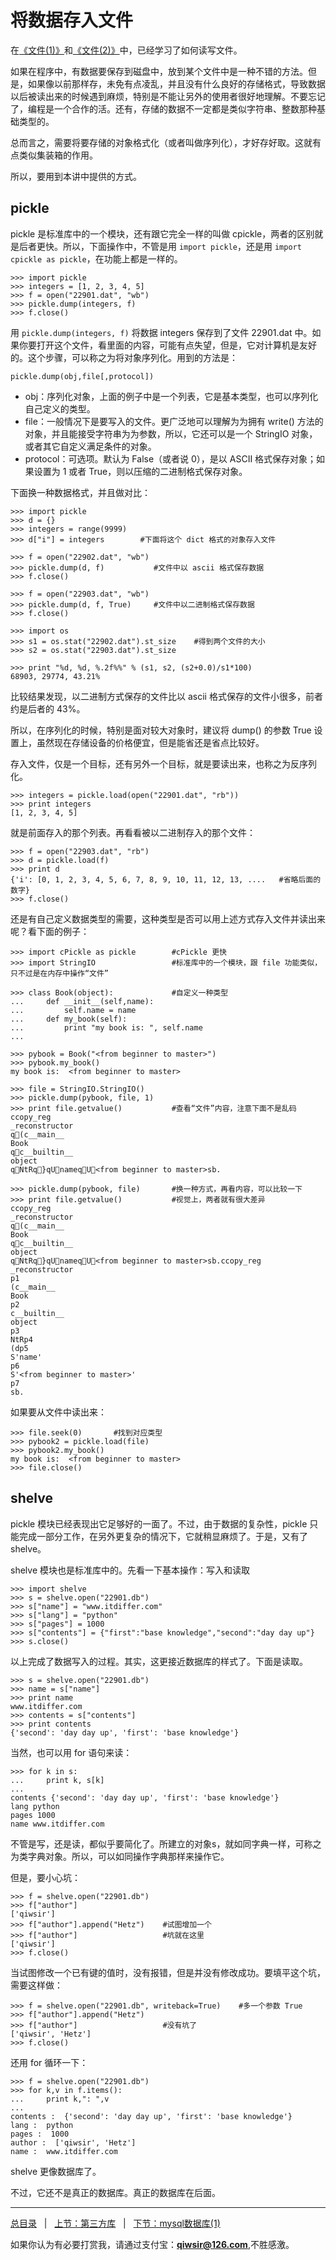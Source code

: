 # 将数据存入文件

在[《文件(1)》](./126.md)和[《文件(2)》](./127.md)中，已经学习了如何读写文件。

如果在程序中，有数据要保存到磁盘中，放到某个文件中是一种不错的方法。但是，如果像以前那样存，未免有点凌乱，并且没有什么良好的存储格式，导致数据以后被读出来的时候遇到麻烦，特别是不能让另外的使用者很好地理解。不要忘记了，编程是一个合作的活。还有，存储的数据不一定都是类似字符串、整数那种基础类型的。

总而言之，需要将要存储的对象格式化（或者叫做序列化），才好存好取。这就有点类似集装箱的作用。

所以，要用到本讲中提供的方式。

## pickle

pickle 是标准库中的一个模块，还有跟它完全一样的叫做 cpickle，两者的区别就是后者更快。所以，下面操作中，不管是用 `import pickle`，还是用 `import cpickle as pickle`，在功能上都是一样的。

    >>> import pickle
    >>> integers = [1, 2, 3, 4, 5]
    >>> f = open("22901.dat", "wb")
    >>> pickle.dump(integers, f)
    >>> f.close()

用 `pickle.dump(integers, f)` 将数据 integers 保存到了文件 22901.dat 中。如果你要打开这个文件，看里面的内容，可能有点失望，但是，它对计算机是友好的。这个步骤，可以称之为将对象序列化。用到的方法是：

`pickle.dump(obj,file[,protocol])`

- obj：序列化对象，上面的例子中是一个列表，它是基本类型，也可以序列化自己定义的类型。
- file：一般情况下是要写入的文件。更广泛地可以理解为为拥有 write() 方法的对象，并且能接受字符串为为参数，所以，它还可以是一个 StringIO 对象，或者其它自定义满足条件的对象。
- protocol：可选项。默认为 False（或者说 0），是以 ASCII 格式保存对象；如果设置为 1 或者 True，则以压缩的二进制格式保存对象。

下面换一种数据格式，并且做对比：

    >>> import pickle
    >>> d = {}
    >>> integers = range(9999)
    >>> d["i"] = integers        #下面将这个 dict 格式的对象存入文件
    
    >>> f = open("22902.dat", "wb")
    >>> pickle.dump(d, f)           #文件中以 ascii 格式保存数据
    >>> f.close()

    >>> f = open("22903.dat", "wb")
    >>> pickle.dump(d, f, True)     #文件中以二进制格式保存数据
    >>> f.close()

    >>> import os
    >>> s1 = os.stat("22902.dat").st_size    #得到两个文件的大小
    >>> s2 = os.stat("22903.dat").st_size
    
    >>> print "%d, %d, %.2f%%" % (s1, s2, (s2+0.0)/s1*100)
    68903, 29774, 43.21%

比较结果发现，以二进制方式保存的文件比以 ascii 格式保存的文件小很多，前者约是后者的 43%。

所以，在序列化的时候，特别是面对较大对象时，建议将 dump() 的参数 True 设置上，虽然现在存储设备的价格便宜，但是能省还是省点比较好。

存入文件，仅是一个目标，还有另外一个目标，就是要读出来，也称之为反序列化。

    >>> integers = pickle.load(open("22901.dat", "rb"))
    >>> print integers
    [1, 2, 3, 4, 5]

就是前面存入的那个列表。再看看被以二进制存入的那个文件：

    >>> f = open("22903.dat", "rb")
    >>> d = pickle.load(f)
    >>> print d
    {'i': [0, 1, 2, 3, 4, 5, 6, 7, 8, 9, 10, 11, 12, 13, ....   #省略后面的数字}
    >>> f.close()
    
还是有自己定义数据类型的需要，这种类型是否可以用上述方式存入文件并读出来呢？看下面的例子：

    >>> import cPickle as pickle        #cPickle 更快
    >>> import StringIO                 #标准库中的一个模块，跟 file 功能类似，只不过是在内存中操作“文件”
    
    >>> class Book(object):             #自定义一种类型
    ...     def __init__(self,name):
    ...         self.name = name
    ...     def my_book(self):
    ...         print "my book is: ", self.name
    ... 

    >>> pybook = Book("<from beginner to master>")
    >>> pybook.my_book()
    my book is:  <from beginner to master>

    >>> file = StringIO.StringIO()
    >>> pickle.dump(pybook, file, 1)
    >>> print file.getvalue()           #查看“文件”内容，注意下面不是乱码
    ccopy_reg
    _reconstructor
    q(c__main__
    Book
    qc__builtin__
    object
    qNtRq}qUnameqU<from beginner to master>sb.

    >>> pickle.dump(pybook, file)       #换一种方式，再看内容，可以比较一下
    >>> print file.getvalue()           #视觉上，两者就有很大差异
    ccopy_reg
    _reconstructor
    q(c__main__
    Book
    qc__builtin__
    object
    qNtRq}qUnameqU<from beginner to master>sb.ccopy_reg
    _reconstructor
    p1
    (c__main__
    Book
    p2
    c__builtin__
    object
    p3
    NtRp4
    (dp5
    S'name'
    p6
    S'<from beginner to master>'
    p7
    sb.

如果要从文件中读出来：

    >>> file.seek(0)       #找到对应类型  
    >>> pybook2 = pickle.load(file)
    >>> pybook2.my_book()
    my book is:  <from beginner to master>
    >>> file.close()

## shelve

pickle 模块已经表现出它足够好的一面了。不过，由于数据的复杂性，pickle 只能完成一部分工作，在另外更复杂的情况下，它就稍显麻烦了。于是，又有了 shelve。

shelve 模块也是标准库中的。先看一下基本操作：写入和读取

    >>> import shelve
    >>> s = shelve.open("22901.db")
    >>> s["name"] = "www.itdiffer.com"
    >>> s["lang"] = "python"
    >>> s["pages"] = 1000
    >>> s["contents"] = {"first":"base knowledge","second":"day day up"}
    >>> s.close()

以上完成了数据写入的过程。其实，这更接近数据库的样式了。下面是读取。

    >>> s = shelve.open("22901.db")
    >>> name = s["name"]
    >>> print name
    www.itdiffer.com
    >>> contents = s["contents"]
    >>> print contents
    {'second': 'day day up', 'first': 'base knowledge'}

当然，也可以用 for 语句来读：

    >>> for k in s:
    ...     print k, s[k]
    ... 
    contents {'second': 'day day up', 'first': 'base knowledge'}
    lang python
    pages 1000
    name www.itdiffer.com

不管是写，还是读，都似乎要简化了。所建立的对象s，就如同字典一样，可称之为类字典对象。所以，可以如同操作字典那样来操作它。

但是，要小心坑：

    >>> f = shelve.open("22901.db")
    >>> f["author"]
    ['qiwsir']
    >>> f["author"].append("Hetz")    #试图增加一个
    >>> f["author"]                   #坑就在这里
    ['qiwsir']
    >>> f.close()

当试图修改一个已有键的值时，没有报错，但是并没有修改成功。要填平这个坑，需要这样做：
    
    >>> f = shelve.open("22901.db", writeback=True)    #多一个参数 True
    >>> f["author"].append("Hetz")
    >>> f["author"]                   #没有坑了
    ['qiwsir', 'Hetz']
    >>> f.close()

还用 for 循环一下：

    >>> f = shelve.open("22901.db")
    >>> for k,v in f.items():
    ...     print k,": ",v
    ... 
    contents :  {'second': 'day day up', 'first': 'base knowledge'}
    lang :  python
    pages :  1000
    author :  ['qiwsir', 'Hetz']
    name :  www.itdiffer.com

shelve 更像数据库了。

不过，它还不是真正的数据库。真正的数据库在后面。

------

[总目录](./index.md)&nbsp;&nbsp;&nbsp;|&nbsp;&nbsp;&nbsp;[上节：第三方库](./228.md)&nbsp;&nbsp;&nbsp;|&nbsp;&nbsp;&nbsp;[下节：mysql数据库(1)](./230.md)

如果你认为有必要打赏我，请通过支付宝：**qiwsir@126.com**,不胜感激。